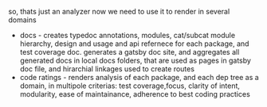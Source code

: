 so, thats just an analyzer
now we need to use it to render in several domains
* docs - creates typedoc annotations, modules, cat/subcat module hierarchy, design and usage and api refernece for each package, and test coverage doc. generates a gatsby doc site, and aggregates all generated docs in local docs folders, that are used as pages in gatsby doc file, and hirarchial linkages used to create routes
* code ratings - renders analysis of each package, and each dep tree as a domain, in multipole criterias: test coverage,focus, clarity of intent, modularity, ease of maintainance, adherence to best coding practices